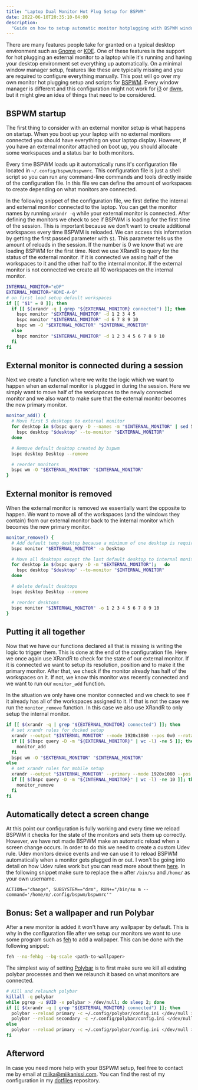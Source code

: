 ```yaml
---
title: "Laptop Dual Monitor Hot Plug Setup for BSPWM"
date: 2022-06-10T20:35:10-04:00
description:
  "Guide on how to setup automatic monitor hotplugging with BSPWM window manager. "
---
```


There are many features people take for granted on a typical desktop environment such as
[Gnome](https://www.gnome.org/) or [KDE](https://kde.org/). One of these features is the
support for hot plugging an external monitor to a laptop while it's running and having
your desktop environment set everything up automatically. On a minimal window manager
setup, features like these are typically missing and you are required to configure
everything manually. This post will go over my own monitor hot plugging setup and
scripts for [BSPWM](https://github.com/baskerville/bspwm). Every window manager is
different and this configuration might not work for [i3](https://i3wm.org/) or
[dwm](https://dwm.suckless.org/), but it might give an idea of things that need to be
considered.

## BSPWM startup

The first thing to consider with an external monitor setup is what happens on startup.
When you boot up your laptop with no external monitors connected you should have
everything on your laptop display. However, if you have an external monitor attached on
boot up, you should allocate some workspaces and a status bar to both monitors.

Every time BSPWM loads up it automatically runs it's configuration file located in
`~/.config/bspwm/bspwmrc`. This configuration file is just a shell script so you can run
any command-line commands and tools directly inside of the configuration file. In this
file we can define the amount of workspaces to create depending on what monitors are
connected.

In the following snippet of the configuration file, we first define the internal and
external monitor connected to the laptop. You can get the monitor names by running
`xrandr -q` while your external monitor is connected. After defining the monitors we
check to see if BSPWM is loading for the first time of the session. This is important
because we don't want to create additional workspaces every time BSPWM is reloaded. We
can access this information by getting the first passed parameter with `$1`. This
parameter tells us the amount of reloads in the session. If the number is 0 we know that
we are loading BSPWM for the first time. Next we use XRandR to query for the status of
the external monitor. If it is connected we assing half of the workspaces to it and the
other half to the internal monitor. If the external monitor is not connected we create
all 10 workspaces on the internal monitor.

```bash
INTERNAL_MONITOR="eDP"
EXTERNAL_MONITOR="HDMI-A-0"
# on first load setup default workspaces
if [[ "$1" = 0 ]]; then
  if [[ $(xrandr -q | grep "${EXTERNAL_MONITOR} connected") ]]; then
    bspc monitor "$EXTERNAL_MONITOR" -d 1 2 3 4 5
    bspc monitor "$INTERNAL_MONITOR" -d 6 7 8 9 10
    bspc wm -O "$EXTERNAL_MONITOR" "$INTERNAL_MONITOR"
  else
    bspc monitor "$INTERNAL_MONITOR" -d 1 2 3 4 5 6 7 8 9 10
  fi
fi
```

## External monitor is connected during a session

Next we create a function where we write the logic which we want to happen when an
external monitor is plugged in during the session. Here we simply want to move half of
the workspaces to the newly connected monitor and we also want to make sure that the
external monitor becomes the new primary monitor.

```bash
monitor_add() {
  # Move first 5 desktops to external monitor
  for desktop in $(bspc query -D --names -m "$INTERNAL_MONITOR" | sed 5q); do
    bspc desktop "$desktop" --to-monitor "$EXTERNAL_MONITOR"
  done

  # Remove default desktop created by bspwm
  bspc desktop Desktop --remove

  # reorder monitors
  bspc wm -O "$EXTERNAL_MONITOR" "$INTERNAL_MONITOR"
}
```

## External monitor is removed

When the external monitor is removed we essentially want the opposite to happen. We want
to move all of the workspaces (and the windows they contain) from our external monitor
back to the internal monitor which becomes the new primary monitor.

```bash
monitor_remove() {
  # Add default temp desktop because a minimum of one desktop is required per monitor
  bspc monitor "$EXTERNAL_MONITOR" -a Desktop

  # Move all desktops except the last default desktop to internal monitor
  for desktop in $(bspc query -D -m "$EXTERNAL_MONITOR");	do
    bspc desktop "$desktop" --to-monitor "$INTERNAL_MONITOR"
  done

  # delete default desktops
  bspc desktop Desktop --remove

  # reorder desktops
  bspc monitor "$INTERNAL_MONITOR" -o 1 2 3 4 5 6 7 8 9 10
}
```

## Putting it all together

Now that we have our functions declared all that is missing is writing the logic to
trigger them. This is done at the end of the configuration file. Here we once again use
XRandR to check for the state of our external monitor. If it is connected we want to
setup its resolution, position and to make it the primary monitor. After that, we check
if the monitor already has half of the workspaces on it. If not, we know this monitor
was recently connected and we want to run our `monitor_add` function.

In the situation we only have one monitor connected and we check to see if it already
has all of the workspaces assigned to it. If that is not the case we run the
`monitor_remove` function. In this case we also use XRandR to only setup the internal
monitor.

```bash
if [[ $(xrandr -q | grep "${EXTERNAL_MONITOR} connected") ]]; then
  # set xrandr rules for docked setup
  xrandr --output "$INTERNAL_MONITOR" --mode 1920x1080 --pos 0x0 --rotate normal --output "$EXTERNAL_MONITOR" --primary --mode 1920x1080 --pos 1920x0 --rotate normal
  if [[ $(bspc query -D -m "${EXTERNAL_MONITOR}" | wc -l) -ne 5 ]]; then
    monitor_add
  fi
  bspc wm -O "$EXTERNAL_MONITOR" "$INTERNAL_MONITOR"
else
  # set xrandr rules for mobile setup
  xrandr --output "$INTERNAL_MONITOR" --primary --mode 1920x1080 --pos 0x0 --rotate normal --output "$EXTERNAL_MONITOR" --off
  if [[ $(bspc query -D -m "${INTERNAL_MONITOR}" | wc -l) -ne 10 ]]; then
    monitor_remove
  fi
fi
```

## Automatically detect a screen change

At this point our configuration is fully working and every time we reload BSPWM it
checks for the state of the monitors and sets them up correctly. However, we have not
made BSPWM make an automatic reload when a screen change occurs. In order to do this we
need to create a custom Udev rule. Udev monitors device events and we can use it to
reload BSPWM automatically when a monitor gets plugged in or out. I won't be going into
detail on how Udev rules work but you can read more about them
[here](https://wiki.debian.org/udev). In the following snippet make sure to replace the
`m` after `/bin/su` and `/home/` as your own username.

```text
ACTION=="change", SUBSYSTEM=="drm", RUN+="/bin/su m --command='/home/m/.config/bspwm/bspwmrc'"
```

## Bonus: Set a wallpaper and run Polybar

After a new monitor is added it won't have any wallpaper by default. This is why in the
configuration file after we setup our monitors we want to use some program such as
[feh](https://feh.finalrewind.org/) to add a wallpaper. This can be done with the
following snippet:

```bash
feh --no-fehbg --bg-scale <path-to-wallpaper>
```

The simplest way of setting [Polybar](https://github.com/polybar/polybar) is to first
make sure we kill all existing polybar processes and then we relaunch it based on what
monitors are connected.

```bash
# Kill and relaunch polybar
killall -q polybar
while pgrep -u $UID -x polybar > /dev/null; do sleep 2; done
if [[ $(xrandr -q | grep "${EXTERNAL_MONITOR} connected") ]]; then
  polybar --reload primary -c ~/.config/polybar/config.ini </dev/null >/var/tmp/polybar-primary.log 2>&1 200>&- &
  polybar --reload secondary -c ~/.config/polybar/config.ini </dev/null >/var/tmp/polybar-secondary.log 2>&1 200>&- &
else
  polybar --reload primary -c ~/.config/polybar/config.ini </dev/null >/var/tmp/polybar-primary.log 2>&1 200>&- &
fi
```

## Afterword

In case you need more help with your BSPWM setup, feel free to contact me by email at
[miika@miikanissi.com](mailto:miika@miikanissi.com). You can find the rest of my
configuration in my [dotfiles](https://github.com/miikanissi/dotfiles) repository.
